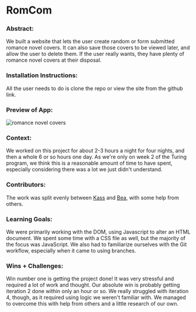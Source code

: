 # RomCom  

### Abstract:
 We built a website that lets the user create random or form submitted romance novel covers. It can also save those covers to be viewed later, and allow the user to delete them. If the user really wants, they have plenty of romance novel covers at their disposal.

### Installation Instructions:
All the user needs to do is clone the repo or view the site from the github link.

### Preview of App:
![romance novel covers](https://user-images.githubusercontent.com/116397118/206936423-8606e8aa-9838-407f-afe5-2e39c7279030.png)

### Context:
We worked on this project for about 2-3 hours a night for four nights, and then a whole 6 or so hours one day. As we're only on week 2 of the Turing program, we think this is a reasonable amount of time to have spent, especially considering there was a lot we just didn't understand.

### Contributors:
The work was split evenly between [Kass](https://github.com/Zertroz) and [Bea](https://github.com/bea-ordonez), with some help from others.

### Learning Goals:
We were primarily working with the DOM, using Javascript to alter an HTML document. We spent some time with a CSS file as well, but the majority of the focus was JavaScript. We also had to familiarize ourselves with the Git workflow, especially when it came to using branches.

### Wins + Challenges:
Win number one is getting the project done! It was very stressful and required a lot of work and thought. Our absolute win is probably getting iteration 2 done within only an hour or so. We really struggled with iteration 4, though, as it required using logic we weren't familiar with. We managed to overcome this with help from others and a little research of our own.
